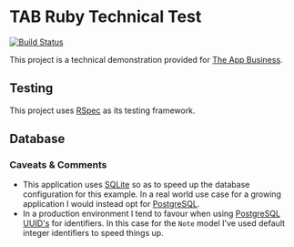 # TAB Ruby Technical Test

[![Build Status](https://travis-ci.org/nickpellant/tab-test.svg?branch=master)](https://travis-ci.org/nickpellant/tab-test)

This project is a technical demonstration provided for [The App Business](http://theappbusiness.com).

## Testing

This project uses [RSpec](https://relishapp.com/rspec) as its testing framework.

## Database

### Caveats & Comments

* This application uses [SQLite](http://sqlite.org) so as to speed up the database configuration for this example. In a real world use case for a growing application I would instead opt for [PostgreSQL](http://postgresql.org).
* In a production environment I tend to favour when using [PostgreSQL UUID's](http://www.postgresql.org/docs/9.1/static/datatype-uuid.html) for identifiers. In this case for the `Note` model I've used default integer identifiers to speed things up.
